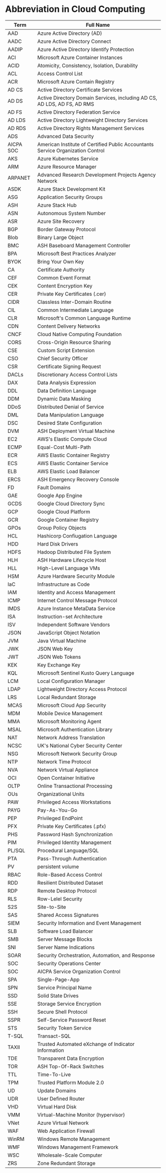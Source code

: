 # Abbreviation in Cloud Computing

| Term      | Full Name                                                    |
| --------- | ------------------------------------------------------------ |
| AAD       | Azure Active Directory (AD)                                  |
| AADC      | Azure Active Directory Connect                               |
| AADIP     | Azure Active Directory Identify Protection                   |
| ACI       | Microsoft Azure Container Instances                          |
| ACID      | Atomicity, Consistency, Isolation, Durability                |
| ACL       | Access Control List                                          |
| ACR       | Microsoft Azure Contain Registry                             |
| AD CS     | Active Directory Certificate Services                        |
| AD DS     | Active Directory Domain Services, including AD CS, AD LDS, AD FS, AD RMS |
| AD FS     | Active Directory Federation Service                          |
| AD LDS    | Active Directory Lightweight Directory Services              |
| AD RDS    | Active Directory Rights Management Services                  |
| ADS       | Advanced Data Security                                       |
| AICPA SOC | American Institute of Certified Public Accountants Service Organization Control |
| AKS       | Azure Kubernetes Service                                     |
| ARM       | Azure Resource Manager                                       |
| ARPANET   | Advanced Research Development Projects Agency Network        |
| ASDK      | Azure Stack Development Kit                                  |
| ASG       | Application Security Groups                                  |
| ASH       | Azure Stack Hub                                              |
| ASN       | Autonomous System Number                                     |
| ASR       | Azure Site Recovery                                          |
| BGP       | Border Gateway Protocol                                      |
| Blob      | Binary Large Object                                          |
| BMC       | ASH Baseboard Management Controller                          |
| BPA       | Microsoft Best Practices Analyzer                            |
| BYOK      | Bring Your Own Key                                           |
| CA        | Certificate Authority                                        |
| CEF       | Common Event Format                                          |
| CEK       | Content Encryption Key                                       |
| CER       | Private Key Certificates (.cer)                              |
| CIDR      | Classless Inter-Domain Routine                               |
| CIL       | Common Intermediate Language                                 |
| CLR       | Microsoft's Common Language Runtime                          |
| CDN       | Content Delivery Networks                                    |
| CNCF      | Cloud Native Computing Foundation                            |
| CORS      | Cross-Origin Resource Sharing                                |
| CSE       | Custom Script Extension                                      |
| CSO       | Chief Security Officer                                       |
| CSR       | Certificate Signing Request                                  |
| DACLs     | Discretionary Access Control Lists                           |
| DAX       | Data Analysis Expression                                     |
| DDL       | Data Definition Language                                     |
| DDM       | Dynamic Data Masking                                         |
| DDoS      | Distributed Denial of Service                                |
| DML       | Data Manipulation Language                                   |
| DSC       | Desired State Configuration                                  |
| DVM       | ASH Deployment Virtual Machine                               |
| EC2       | AWS's Elastic Compute Cloud                                  |
| ECMP      | Equal-Cost Multi-Path                                        |
| ECR       | AWS Elastic Container Registry                               |
| ECS       | AWS Elastic Container Service                                |
| ELB       | AWS Elastic Load Balancer                                    |
| ERCS      | ASH Emergency Recovery Console                               |
| FD        | Fault Domains                                                |
| GAE       | Google App Engine                                            |
| GCDS      | Google Cloud Directory Sync                                  |
| GCP       | Google Cloud Platform                                        |
| GCR       | Google Container Registry                                    |
| GPOs      | Group Policy Objects                                         |
| HCL       | Hashicorp Confiugation Language                              |
| HDD       | Hard Disk Drivers                                            |
| HDFS      | Hadoop Distributed File System                               |
| HLH       | ASH Hardware Lifecycle Host                                  |
| HLL       | High-Level Language VMs                                      |
| HSM       | Azure Hardware Security Module                               |
| IaC       | Infrastructure as Code                                       |
| IAM       | Identity and Access Management                               |
| ICMP      | Internet Control Message Protocol                            |
| IMDS      | Azure Instance MetaData Service                              |
| ISA       | Instruction-set Architecture                                 |
| ISV       | Independent Software Vendors                                 |
| JSON      | JavaScript Object Notation                                   |
| JVM       | Java Virtual Machine                                         |
| JWK       | JSON Web Key                                                 |
| JWT       | JSON Web Tokens                                              |
| KEK       | Key Exchange Key                                             |
| KQL       | Microsoft Sentinel Kusto Query Language                      |
| LCM       | Local Configuration Manager                                  |
| LDAP      | Lightweight Directory Access Protocol                        |
| LRS       | Local Redundant Storage                                      |
| MCAS      | Microsoft Cloud App Security                                 |
| MDM       | Mobile Device Management                                     |
| MMA       | Microsoft Monitoring Agent                                   |
| MSAL      | Microsoft Authentication Library                             |
| NAT       | Network Address Translation                                  |
| NCSC      | UK's National Cyber Security Center                          |
| NSG       | Microsoft Network Security Group                             |
| NTP       | Network Time Protocol                                        |
| NVA       | Network Virtual Appliance                                    |
| OCI       | Open Container Initiative                                    |
| OLTP      | Online Transactional Processing                              |
| OUs       | Organizational Units                                         |
| PAW       | Privileged Access Workstations                               |
| PAYG      | Pay-As-You-Go                                                |
| PEP       | Privileged EndPoint                                          |
| PFX       | Private Key Certificates (.pfx)                              |
| PHS       | Password Hash Synchronization                                |
| PIM       | Privileged Identity Management                               |
| PL/SQL    | Procedural Language/SQL                                      |
| PTA       | Pass-Through Authentication                                  |
| PV        | persistent volume                                            |
| RBAC      | Role-Based Access Control                                    |
| RDD       | Resilient Distributed Dataset                                |
| RDP       | Remote Desktop Protocol                                      |
| RLS       | Row-Lelel Security                                           |
| S2S       | Site-to-Site                                                 |
| SAS       | Shared Access Signatures                                     |
| SIEM      | Security Information and Event Management                    |
| SLB       | Software Load Balancer                                       |
| SMB       | Server Message Blocks                                        |
| SNI       | Server Name Indications                                      |
| SOAR      | Security Orchestration, Automation, and Response             |
| SOC       | Security Operations Center                                   |
| SOC       | AICPA Service Organization Control                           |
| SPA       | Single-Page-App                                              |
| SPN       | Service Principal Name                                       |
| SSD       | Solid State Drives                                           |
| SSE       | Storage Service Encryption                                   |
| SSH       | Secure Shell Protocol                                        |
| SSPR      | Self-Service Password Reset                                  |
| STS       | Security Token Service                                       |
| T-SQL     | Transact-SQL                                                 |
| TAXII     | Trusted Automated eXchange of Indicator Information          |
| TDE       | Transparent Data Encryption                                  |
| TOR       | ASH Top-Of-Rack Switches                                     |
| TTL       | Time-To-Live                                                 |
| TPM       | Trusted Platform Module 2.0                                  |
| UD        | Update Domains                                               |
| UDR       | User Defined Router                                          |
| VHD       | Virtual Hard Disk                                            |
| VMM       | Virtual-Machine Monitor (hypervisor)                         |
| VNet      | Azure Virtual Network                                        |
| WAF       | Web Application Firewall                                     |
| WinRM     | Windows Remote Management                                    |
| WMF       | Windows Management Framework                                 |
| WSC       | Wholesale-Scale Computer                                     |
| ZRS       | Zone Redundant Storage                                       |

